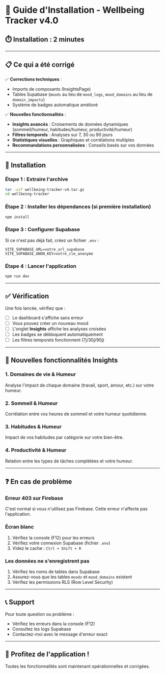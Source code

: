 # 🚀 Guide d'Installation - Wellbeing Tracker v4.0

## ⏱️ Installation : 2 minutes

---

## 📋 Ce qui a été corrigé

✅ **Corrections techniques** :
- Imports de composants (InsightsPage)
- Tables Supabase (`moods` au lieu de `mood_logs`, `mood_domains` au lieu de `domain_impacts`)
- Système de badges automatique amélioré

✅ **Nouvelles fonctionnalités** :
- **Insights avancés** : Croisements de données dynamiques (sommeil/humeur, habitudes/humeur, productivité/humeur)
- **Filtres temporels** : Analyses sur 7, 30 ou 90 jours
- **Statistiques visuelles** : Graphiques et corrélations multiples
- **Recommandations personnalisées** : Conseils basés sur vos données

---

## 🔧 Installation

### Étape 1 : Extraire l'archive

```bash
tar -xzf wellbeing-tracker-v4.tar.gz
cd wellbeing-tracker
```

### Étape 2 : Installer les dépendances (si première installation)

```bash
npm install
```

### Étape 3 : Configurer Supabase

Si ce n'est pas déjà fait, créez un fichier `.env` :

```env
VITE_SUPABASE_URL=votre_url_supabase
VITE_SUPABASE_ANON_KEY=votre_cle_anonyme
```

### Étape 4 : Lancer l'application

```bash
npm run dev
```

---

## ✅ Vérification

Une fois lancée, vérifiez que :

- [ ] Le dashboard s'affiche sans erreur
- [ ] Vous pouvez créer un nouveau mood
- [ ] L'onglet **Insights** affiche les analyses croisées
- [ ] Les badges se débloquent automatiquement
- [ ] Les filtres temporels fonctionnent (7j/30j/90j)

---

## 🎯 Nouvelles fonctionnalités Insights

### 1. Domaines de vie & Humeur
Analyse l'impact de chaque domaine (travail, sport, amour, etc.) sur votre humeur.

### 2. Sommeil & Humeur
Corrélation entre vos heures de sommeil et votre humeur quotidienne.

### 3. Habitudes & Humeur
Impact de vos habitudes par catégorie sur votre bien-être.

### 4. Productivité & Humeur
Relation entre les types de tâches complétées et votre humeur.

---

## ❓ En cas de problème

### Erreur 403 sur Firebase
C'est normal si vous n'utilisez pas Firebase. Cette erreur n'affecte pas l'application.

### Écran blanc
1. Vérifiez la console (F12) pour les erreurs
2. Vérifiez votre connexion Supabase (fichier `.env`)
3. Videz le cache : `Ctrl + Shift + R`

### Les données ne s'enregistrent pas
1. Vérifiez les noms de tables dans Supabase
2. Assurez-vous que les tables `moods` et `mood_domains` existent
3. Vérifiez les permissions RLS (Row Level Security)

---

## 📞 Support

Pour toute question ou problème :
- Vérifiez les erreurs dans la console (F12)
- Consultez les logs Supabase
- Contactez-moi avec le message d'erreur exact

---

## 🎉 Profitez de l'application !

Toutes les fonctionnalités sont maintenant opérationnelles et corrigées.
